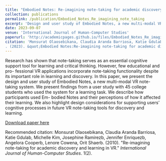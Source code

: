 ```yaml
---
title: "Embodied Notes: Re-imagining note-taking for academic discovery and learning in VR"
collection: publications
permalink: /publication/Embodied_Notes_Re_imagining_note_taking
excerpt: 'Design and user study of Embodied Notes, a new multi-modal VR note-taking system, highlighting the design considerations for supporting users’ cognitive processes in future VR note-taking tools for discovery and learning.'
date: 2023-09-07
venue: 'International Journal of Human-Computer Studies'
paperurl: 'http://academicpages.github.io/files/Embodied_Notes_Re_imagining_note_taking.pdf'
citation: 'Monsurat Olaosebikana, Claudia Aranda Barriosa, Katie Gdulab, Josephine Ramirezb, Jennifer Enriquezb, Michelle Kim, Angelora Cooperb, Lenore Cowena, Orit Shaerb
. (2023). &quot;Embodied Notes:Re-imagining note-taking for academic discovery and learning in VR.&quot; <i>International Journal of Human-Computer Studies</i>. 1(2).'
---
```

Research has shown that note-taking serves as an essential cognitive support tool for learning and critical thinking. However, few educational and pro- fessional VR applications incorporate note-taking functionality despite its important role in learning and discovery. In this paper, we present the design and user study of Embodied Notes, a new multi-modal VR note-taking system. We present findings from a user study with 45 college students who used the system for a learning task. We describe how participants used Em- bodied Notes and their perceptions of how it affected their learning. We also highlight design considerations for supporting users’ cognitive processes in future VR note-taking tools for discovery and learning.

[Download paper here](http://minsolmichellekim.github.io/files/Embodied_Notes_Re_imagining_note_taking.pdf)

Recommended citation: Monsurat Olaosebikana, Claudia Aranda Barriosa, Katie Gdulab, Michelle Kim, Josephine Ramirezb, Jennifer Enriquezb, Angelora Cooperb, Lenore Cowena, Orit Shaerb. (2010). "Re-imagining note-taking for academic discovery and learning in VR." <i>International Journal of Human-Computer Studies</i>. 1(2).

